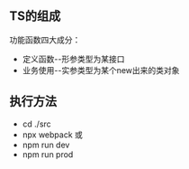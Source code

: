 ## TS的组成

功能函数四大成分：
- 定义函数--形参类型为某接口
- 业务使用--实参类型为某个new出来的类对象

## 执行方法
- cd ./src
- npx webpack
或
- npm run dev 
- npm run prod
